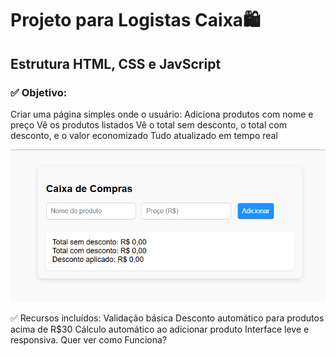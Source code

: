 # Projeto para Logistas Caixa🛍️

## Estrutura HTML, CSS e JavScript
### ✅ Objetivo:
Criar uma página simples onde o usuário:
Adiciona produtos com nome e preço
Vê os produtos listados
Vê o total sem desconto, o total com desconto, e o valor economizado
Tudo atualizado em tempo real

<figuri>
<img src="https://github.com/MarceloNaja79/Caixa-de-SuperMercado/blob/864788cb485711e242fe21bf2b3e20fd972f2f1e/Capturar%20Caixa%20de%20SUPER%20M.PNG"/> 
<figuri/>

✅ Recursos incluídos:
Validação básica
Desconto automático para produtos acima de R$30
Cálculo automático ao adicionar produto
Interface leve e responsiva. Quer ver como Funciona? 
